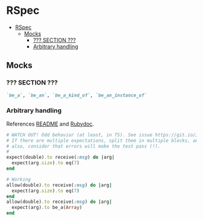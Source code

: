 # RSpec

- [RSpec](#rspec)
  - [Mocks](#mocks)
    - [??? SECTION ???](#-section-)
    - [Arbitrary handling](#arbitrary-handling)

## Mocks

### ??? SECTION ???

```ruby
`be_a`, `be_an`, `be_a_kind_of`, `be_an_instance_of`
```

### Arbitrary handling

References [README](https://github.com/rspec/rspec-mocks#arbitrary-handling) and [Rubydoc](https://rubydoc.info/gems/rspec-mocks#arbitrary-handling).

```ruby
# WATCH OUT! Odd behavior (at least, in TS). See issue https://git.io/JJp8c.
# If there are multiple expectations, split them in multiple blocks, and use allow for the outer one;
# also, consider that errors will make the test pass (!).
#
expect(double).to receive(:msg) do |arg|
  expect(arg.size).to eq(7)
end

# Working
allow(double).to receive(:msg) do |arg|
  expect(arg.size).to eq(7)
end
allow(double).to receive(:msg) do |arg|
  expect(arg).to be_a(Array)
end
```

